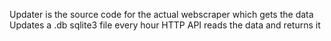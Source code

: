 Updater is the source code for the actual webscraper which gets the data
Updates a .db sqlite3 file every hour
HTTP API reads the data and returns it